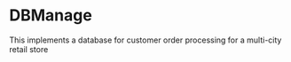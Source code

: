DBManage
========

This implements a database for customer order processing for a multi-city retail store

